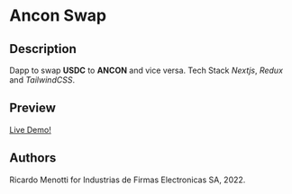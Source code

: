 # Ancon Swap

## Description

Dapp to swap **USDC** to **ANCON** and vice versa. Tech Stack _Nextjs_, _Redux_ and _TailwindCSS_.

## Preview

[Live Demo!](https://dex.anconprotocol.com/)

## Authors

Ricardo Menotti for Industrias de Firmas Electronicas SA, 2022.
